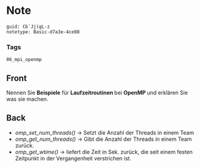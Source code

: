 # Note
```
guid: Cb`Jj(gL-z
notetype: Basic-d7a3e-4ce08
```

### Tags
```
06_mpi_openmp
```

## Front
Nennen Sie <b>Beispiele</b> für <b>Laufzeitroutinen </b>bei <b>OpenMP </b>und erklären Sie was sie machen.

## Back
<div>
<div><ul>
<li><em>omp_set_num_threads()</em> → Setzt die Anzahl der Threads in einem Team</li>
<li><em>omp_get_num_threads()</em> → Gibt die Anzahl der Threads in einem Team zurück.</li>
<li><em>omp_get_wtime()</em> → liefert die Zeit in Sek. zurück, die seit einem festen Zeitpunkt in der Vergangenheit verstrichen ist.</li>
</ul>
</div></div>
